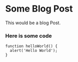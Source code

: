 
# Some Blog Post

This would be a blog Post.

### Here is some code

```
function helloWorld() {
  alert('Hello World');
}
```